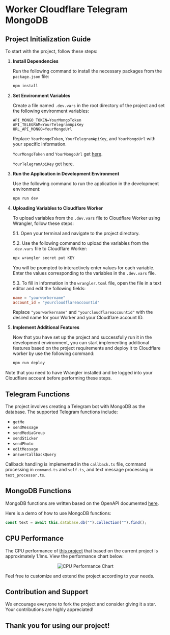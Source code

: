 # Worker Cloudflare Telegram MongoDB

## Project Initialization Guide

To start with the project, follow these steps:

1. **Install Dependencies**

   Run the following command to install the necessary packages from the `package.json` file:

   ```bash
   npm install
   ```

2. **Set Environment Variables**

   Create a file named `.dev.vars` in the root directory of the project and set the following environment variables:

   ```env
   API_MONGO_TOKEN=YourMongoToken
   API_TELEGRAM=YourTelegramApiKey
   URL_API_MONGO=YourMongoUrl
   ```

   Replace `YourMongoToken`, `YourTelegramApiKey`, and `YourMongoUrl` with your specific information.
   
   `YourMongoToken` and `YourMongoUrl` get [here](https://www.mongodb.com/docs/atlas/app-services/data-api/generated-endpoints/).

   `YourTelegramApiKey` get [here](https://t.me/BotFather).

4. **Run the Application in Development Environment**

   Use the following command to run the application in the development environment:

   ```bash
   npm run dev
   ```

5. **Uploading Variables to Cloudflare Worker**
   
   To upload variables from the `.dev.vars` file to Cloudflare Worker using Wrangler, follow these steps:
   
   5.1. Open your terminal and navigate to the project directory.
   
   5.2. Use the following command to upload the variables from the `.dev.vars` file to Cloudflare Worker:
   
    ```bash
    npx wrangler secret put KEY
    ```
   
   You will be prompted to interactively enter values for each variable. Enter the values corresponding to the variables in the `.dev.vars` file.
   
   5.3. To fill in information in the `wrangler.toml` file, open the file in a text editor and edit the following fields:
   
    ```toml
    name = "yourworkername"
    account_id = "yourcloudflareaccountid"
    ```
   
   Replace `"yourworkername"` and `"yourcloudflareaccountid"` with the desired name for your Worker and your Cloudflare account ID.
   
6. **Implement Additional Features**

   Now that you have set up the project and successfully run it in the development environment, you can start implementing additional features based on the project requirements and deploy it to Cloudflare worker by use the following command:
   
   ```bash
   npm run deploy
   ```
   
Note that you need to have Wrangler installed and be logged into your Cloudflare account before performing these steps.

## Telegram Functions

The project involves creating a Telegram bot with MongoDB as the database. The supported Telegram functions include:

- `getMe`
- `sendMessage`
- `sendMediaGroup`
- `sendSticker`
- `sendPhoto`
- `editMessage`
- `answerCallbackQuery`

Callback handling is implemented in the `callback.ts` file, command processing in `command.ts` and `self.ts`, and text message processing in `text_processor.ts`.

## MongoDB Functions

MongoDB functions are written based on the OpenAPI documented [here](https://www.mongodb.com/docs/atlas/app-services/data-api/openapi/).

Here is a demo of how to use MongoDB functions:

```typescript
const text = await this.database.db("").collection("").find();
```

## CPU Performance

The CPU performance of [this project](https://github.com/RuriMeiko/telegram-water-reminder) that based on the current project is approximately 1.1ms. View the performance chart below:
<p align="center">
  <img src="https://i.ibb.co/d56y0g9/image.png" alt="CPU Performance Chart">
</p>


Feel free to customize and extend the project according to your needs.

## Contribution and Support

We encourage everyone to fork the project and consider giving it a star. Your contributions are highly appreciated!

## Thank you for using our project!

